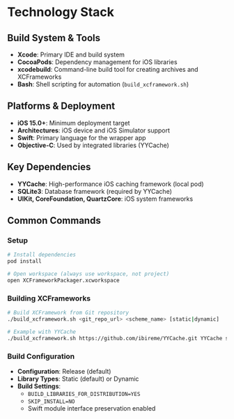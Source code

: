 # Technology Stack

## Build System & Tools
- **Xcode**: Primary IDE and build system
- **CocoaPods**: Dependency management for iOS libraries
- **xcodebuild**: Command-line build tool for creating archives and XCFrameworks
- **Bash**: Shell scripting for automation (`build_xcframework.sh`)

## Platforms & Deployment
- **iOS 15.0+**: Minimum deployment target
- **Architectures**: iOS device and iOS Simulator support
- **Swift**: Primary language for the wrapper app
- **Objective-C**: Used by integrated libraries (YYCache)

## Key Dependencies
- **YYCache**: High-performance iOS caching framework (local pod)
- **SQLite3**: Database framework (required by YYCache)
- **UIKit, CoreFoundation, QuartzCore**: iOS system frameworks

## Common Commands

### Setup
```bash
# Install dependencies
pod install

# Open workspace (always use workspace, not project)
open XCFrameworkPackager.xcworkspace
```

### Building XCFrameworks
```bash
# Build XCFramework from Git repository
./build_xcframework.sh <git_repo_url> <scheme_name> [static|dynamic]

# Example with YYCache
./build_xcframework.sh https://github.com/ibireme/YYCache.git YYCache static
```

### Build Configuration
- **Configuration**: Release (default)
- **Library Types**: Static (default) or Dynamic
- **Build Settings**: 
  - `BUILD_LIBRARIES_FOR_DISTRIBUTION=YES`
  - `SKIP_INSTALL=NO`
  - Swift module interface preservation enabled